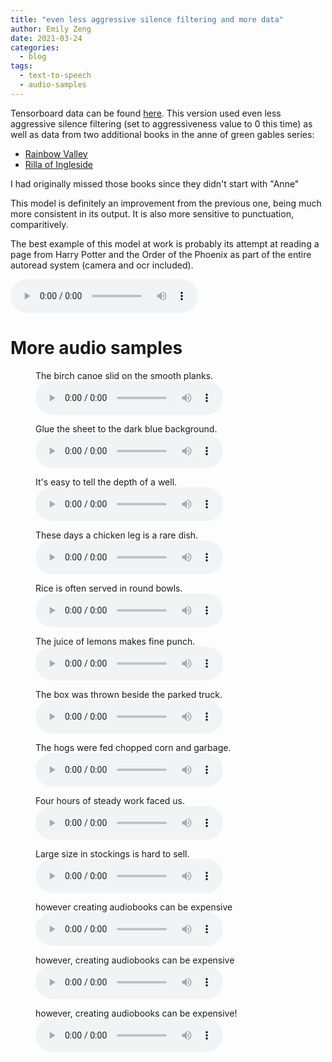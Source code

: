 ```yaml
---
title: "even less aggressive silence filtering and more data"
author: Emily Zeng
date: 2021-03-24
categories:
  - blog
tags:
  - text-to-speech
  - audio-samples
---
```


Tensorboard data can be found [here](https://tensorboard.dev/experiment/L7nvx6uGTgqabdQB934lLw/). This version used even less aggressive silence filtering (set to aggressiveness value to 0 this time) as well as data from two additional books in the anne of green gables series:

- [Rainbow Valley](https://librivox.org/rainbow-valley-version-2-by-lucy-maud-montgomery/)
- [Rilla of Ingleside](https://librivox.org/rilla-of-ingleside-by-lucy-maud-montgomery/)

I had originally missed those books since they didn't start with "Anne"

This model is definitely an improvement from the previous one, being much more consistent in its output. It is also more sensitive to punctuation, comparitively.

The best example of this model at work is probably its attempt at reading a page from Harry Potter and the Order of the Phoenix as part of the entire autoread system (camera and ocr included).

<audio
    controls
    src="/assets/audio/ksavage-6/hp-page.wav">
    Your browser does not support the
    <code>audio</code> element.
</audio>

# More audio samples

<figure>
  <figcaption>The birch canoe slid on the smooth planks.</figcaption>
  <audio
      controls
      src="/assets/audio/ksavage-6/0.wav">
        Your browser does not support the
        <code>audio</code> element.
  </audio>
</figure>

<figure>
  <figcaption>Glue the sheet to the dark blue background.</figcaption>
  <audio
      controls
      src="/assets/audio/ksavage-6/1.wav">
          Your browser does not support the
          <code>audio</code> element.
  </audio>
</figure>

<figure>
  <figcaption>It's easy to tell the depth of a well.</figcaption>
  <audio
      controls
      src="/assets/audio/ksavage-6/2.wav">
          Your browser does not support the
          <code>audio</code> element.
  </audio>
</figure>

<figure>
  <figcaption>These days a chicken leg is a rare dish.</figcaption>
  <audio
      controls
      src="/assets/audio/ksavage-6/3.wav">
          Your browser does not support the
          <code>audio</code> element.
  </audio>
</figure>

<figure>
  <figcaption>Rice is often served in round bowls.</figcaption>
  <audio
      controls
      src="/assets/audio/ksavage-6/4.wav">
          Your browser does not support the
          <code>audio</code> element.
  </audio>
</figure>

<figure>
  <figcaption>The juice of lemons makes fine punch.</figcaption>
  <audio
      controls
      src="/assets/audio/ksavage-6/5.wav">
          Your browser does not support the
          <code>audio</code> element.
  </audio>
</figure>

<figure>
  <figcaption>The box was thrown beside the parked truck.</figcaption>
  <audio
      controls
      src="/assets/audio/ksavage-6/6.wav">
          Your browser does not support the
          <code>audio</code> element.
  </audio>
</figure>

<figure>
  <figcaption>The hogs were fed chopped corn and garbage.</figcaption>
  <audio
      controls
      src="/assets/audio/ksavage-6/7.wav">
          Your browser does not support the
          <code>audio</code> element.
  </audio>
</figure>

<figure>
  <figcaption>Four hours of steady work faced us.</figcaption>
  <audio
      controls
      src="/assets/audio/ksavage-6/8.wav">
          Your browser does not support the
          <code>audio</code> element.
  </audio>
</figure>

<figure>
  <figcaption>Large size in stockings is hard to sell.</figcaption>
  <audio
      controls
      src="/assets/audio/ksavage-6/9.wav">
          Your browser does not support the
          <code>audio</code> element.
  </audio>
</figure>

<figure>
  <figcaption>however creating audiobooks can be expensive</figcaption>
  <audio
      controls
      src="/assets/audio/ksavage-6/100.wav">
          Your browser does not support the
          <code>audio</code> element.
  </audio>
</figure>
<figure>
  <figcaption>however, creating audiobooks can be expensive</figcaption>
  <audio
      controls
      src="/assets/audio/ksavage-6/101.wav">
          Your browser does not support the
          <code>audio</code> element.
  </audio>
</figure>
<figure>
  <figcaption>however, creating audiobooks can be expensive!</figcaption>
  <audio
      controls
      src="/assets/audio/ksavage-6/102.wav">
          Your browser does not support the
          <code>audio</code> element.
  </audio>
</figure>